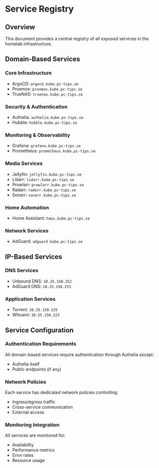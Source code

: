 # Service Registry

## Overview

This document provides a central registry of all exposed services in the homelab infrastructure.

## Domain-Based Services

### Core Infrastructure

- ArgoCD: `argocd.kube.pc-tips.se`
- Proxmox: `proxmox.kube.pc-tips.se`
- TrueNAS: `truenas.kube.pc-tips.se`

### Security & Authentication

- Authelia: `authelia.kube.pc-tips.se`
- Hubble: `hubble.kube.pc-tips.se`

### Monitoring & Observability

- Grafana: `grafana.kube.pc-tips.se`
- Prometheus: `prometheus.kube.pc-tips.se`

### Media Services

- Jellyfin: `jellyfin.kube.pc-tips.se`
- Lidarr: `lidarr.kube.pc-tips.se`
- Prowlarr: `prowlarr.kube.pc-tips.se`
- Radarr: `radarr.kube.pc-tips.se`
- Sonarr: `sonarr.kube.pc-tips.se`

### Home Automation

- Home Assistant: `haos.kube.pc-tips.se`

### Network Services

- AdGuard: `adguard.kube.pc-tips.se`

## IP-Based Services

### DNS Services

- Unbound DNS: `10.25.150.252`
- AdGuard DNS: `10.25.150.253`

### Application Services

- Torrent: `10.25.150.225`
- Whoami: `10.25.150.223`

## Service Configuration

### Authentication Requirements

All domain-based services require authentication through Authelia except:

- Authelia itself
- Public endpoints (if any)

### Network Policies

Each service has dedicated network policies controlling:

- Ingress/egress traffic
- Cross-service communication
- External access

### Monitoring Integration

All services are monitored for:

- Availability
- Performance metrics
- Error rates
- Resource usage

